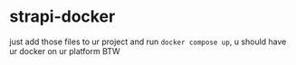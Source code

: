 # strapi-docker

just add those files to ur project and run ``docker compose up``, u should have ur docker on ur platform BTW
